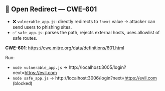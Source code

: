 ## 🔀 Open Redirect — CWE-601

- ❌ `vulnerable_app.js`: directly redirects to `?next` value → attacker can send users to phishing sites.
- ✅ `safe_app.js`: parses the path, rejects external hosts, uses allowlist of safe routes.

**CWE-601**: https://cwe.mitre.org/data/definitions/601.html

Run:
- `node vulnerable_app.js` → http://localhost:3005/login?next=https://evil.com
- `node safe_app.js` → http://localhost:3006/login?next=https://evil.com (blocked)
